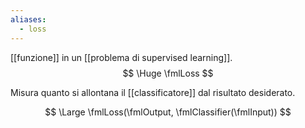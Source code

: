 ```yaml
---
aliases:
  - loss
---
```

[[funzione]] in un [[problema di supervised learning]].
$$
\Huge
\fmlLoss
$$

Misura quanto si allontana il [[classificatore]] dal risultato desiderato.

$$
\Large
\fmlLoss(\fmlOutput, \fmlClassifier(\fmlInput))
$$
